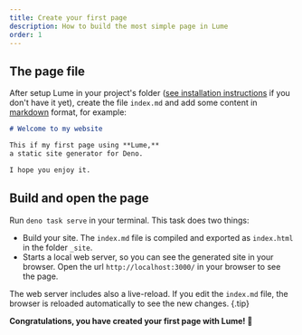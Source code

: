 ```yaml
---
title: Create your first page
description: How to build the most simple page in Lume
order: 1
---
```


## The page file

After setup Lume in your project's folder
([see installation instructions](../overview/installation.md) if you don't have
it yet), create the file `index.md` and add some content in
[markdown](https://en.wikipedia.org/wiki/Markdown) format, for example:

<lume-code>

```md {title="index.md"}
# Welcome to my website

This if my first page using **Lume,**
a static site generator for Deno.

I hope you enjoy it.
```

</lume-code>

## Build and open the page

Run `deno task serve` in your terminal. This task does two things:

- Build your site. The `index.md` file is compiled and exported as `index.html`
  in the folder `_site`.
- Starts a local web server, so you can see the generated site in your browser.
  Open the url `http://localhost:3000/` in your browser to see the page.

The web server includes also a live-reload. If you edit the `index.md` file, the
browser is reloaded automatically to see the new changes. {.tip}

**Congratulations, you have created your first page with Lume! 🎉**
